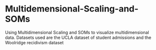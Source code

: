 # Multidemensional-Scaling-and-SOMs
Using Multidimensional Scaling and SOMs to visualize multidimensional data. Datasets used are the UCLA dataset of student admissions and the Woolridge recidivism dataset
